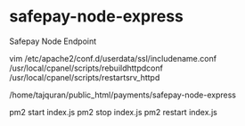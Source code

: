 # safepay-node-express
Safepay Node Endpoint


vim /etc/apache2/conf.d/userdata/ssl/includename.conf
/usr/local/cpanel/scripts/rebuildhttpdconf
/usr/local/cpanel/scripts/restartsrv_httpd

/home/tajquran/public_html/payments/safepay-node-express

pm2 start index.js
pm2 stop index.js
pm2 restart index.js
